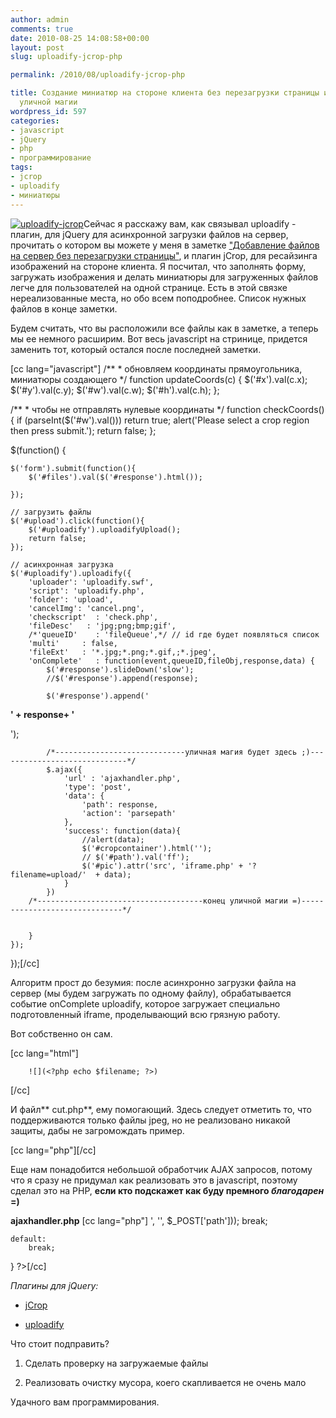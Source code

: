 ```yaml
---
author: admin
comments: true
date: 2010-08-25 14:08:58+00:00
layout: post
slug: uploadify-jcrop-php

permalink: /2010/08/uploadify-jcrop-php

title: Создание миниатюр на стороне клиента без перезагрузки страницы или немного
  уличной магии
wordpress_id: 597
categories:
- javascript
- jQuery
- php
- программирование
tags:
- jcrop
- uploadify
- миниатюры
---
```


[![uploadify-jcrop](http://vredniy.ru/wp-content/uploads/2010/08/uploadify-jcrop1-150x150.jpg)](http://vredniy.ru/wp-content/uploads/2010/08/uploadify-jcrop1.jpg)Сейчас я расскажу вам, как связывал uploadify - плагин, для jQuery для асинхронной загрузки файлов на сервер, прочитать о котором вы можете у меня в заметке ["Добавление файлов на сервер без перезагрузки страницы"](/2010/05/jquery-plugin-upload-without-reload/), и плагин jCrop, для ресайзинга изображений на стороне клиента. Я посчитал, что заполнять форму, загружать изображения и делать миниатюры для загруженных файлов легче для пользователей на одной странице. Есть в этой связке нереализованные места, но обо всем поподробнее. Список нужных файлов в конце заметки.<!-- more -->

Будем считать, что вы расположили все файлы как  в заметке, а теперь мы ее немного расширим. Вот весь javascript на стринице, придется заменить тот, который остался после последней заметки. 

[cc lang="javascript"]
/**
     * обновляем координаты прямоугольника, миниатюры создающего
     */
function updateCoords(c)
{
    $('#x').val(c.x);
    $('#y').val(c.y);
    $('#w').val(c.w);
    $('#h').val(c.h);
};

/**
     * чтобы не отправлять нулевые координаты
     */
function checkCoords()
{
    if (parseInt($('#w').val())) return true;
    alert('Please select a crop region then press submit.');
    return false;
};

$(function() {

    $('form').submit(function(){
        $('#files').val($('#response').html());
       
    });

    // загрузить файлы
    $('#upload').click(function(){
        $('#uploadify').uploadifyUpload();
        return false;
    });

    // асинхронная загрузка
    $('#uploadify').uploadify({
        'uploader': 'uploadify.swf',
        'script': 'uploadify.php',
        'folder': 'upload',
        'cancelImg': 'cancel.png',
        'checkscript'  : 'check.php',
        'fileDesc'   : 'jpg;png;bmp;gif',
        /*'queueID'    : 'fileQueue',*/ // id где будет появляться список
        'multi'     : false,
        'fileExt'   : '*.jpg;*.png;*.gif,;*.jpeg',
        'onComplete'   : function(event,queueID,fileObj,response,data) {
            $('#response').slideDown('slow');
            //$('#response').append(response);

            $('#response').append('

**' + response+ '**

');

            /*-----------------------------уличная магия будет здесь ;)-----------------------------*/
            $.ajax({
                'url' : 'ajaxhandler.php',
                'type': 'post',
                'data': {
                    'path': response,
                    'action': 'parsepath'
                },
                'success': function(data){
                    //alert(data);
                    $('#cropcontainer').html('');
                    // $('#path').val('ff');
                    $('#pic').attr('src', 'iframe.php' + '?filename=upload/'  + data);
                }
            })
        /*-------------------------------------конец уличной магии =)------------------------------*/


        }
    });
});[/cc]



Алгоритм прост до безумия: после асинхронно загрузки файла на сервер (мы будем загружать по одному файлу), обрабатывается событие onComplete uploadify, которое загружает специально подготовленный iframe, проделывающий всю грязную работу. 

Вот собственно он сам.



[cc lang="html"]

    
    
        ![](<?php echo $filename; ?>)

        
            
            
            
            
            
            
        
    
[/cc]


И файл** cut.php**, ему помогающий. Здесь следует отметить то, что поддерживаются только файлы jpeg, но не реализовано никакой защиты, дабы не загромождать пример.



[cc lang="php"][/cc]


Еще нам понадобится небольшой обработчик AJAX запросов, потому что я сразу не придумал как реализовать это в javascript, поэтому сделал это на PHP, **если кто подскажет как буду премного _благодарен_ =)**

**ajaxhandler.php**
[cc lang="php"]
', '', $_POST['path']));
        break;

    default:
        break;
}
?>[/cc]


_Плагины для jQuery:_



	
  * [jCrop](/files/jquery.Jcrop-0.9.8.zip)


	
  * [uploadify](/files/jquery.uploadify-v2.1.0.zip)



Что стоит подправить?

	
  1. Сделать проверку на загружаемые файлы


	
  2. Реализовать очистку мусора, коего скапливается не очень мало



Удачного вам программирования.






